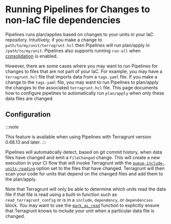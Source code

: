 # Running Pipelines for Changes to non-IaC file dependencies

Pipelines runs plan/applies based on changes to your units in your IaC repository. Intuitively, if you make a change to `path/to/my/unit/terragrunt.hcl` then Pipelines will run plan/apply in `/path/to/my/unit`.  Pipelines also supports running `run-all` when [consolidation](/2.0/reference/pipelines/configurations-as-code/api#consolidate_added_or_changed) is enabled.

However, there are some cases where you may want to run Pipelines for changes to files that are not part of your IaC. For example, you may have a `terragrunt.hcl` file that imports data from a `tags.yaml` file. If you make a change to the `tags.yaml` file, you may want to run Pipelines to plan/apply the changes to the associated `terragrunt.hcl` file.  This page documents how to configure pipelines to automatically run `plan/apply` when only these data files are changed.

## Configuration

:::note

This feature is available when using Pipelines with Terragrunt version 0.68.13 and later.
:::

Pipelines will automatically detect, based on git commit history, when data files have changed and emit a `FileChanged` change. This will create a new execution in your CI flow that will invoke Terragrunt with the [`queue-include-units-reading`](https://terragrunt.gruntwork.io/docs/reference/cli-options/#queue-include-units-reading) option set to the files that have changed. Terragrunt will then scan your code for units that depend on the changed files and add them to the plan/apply.

Note that Terragrunt will only be able to determine which units read the data file if that file is read using a built-in function such as `read_terragrunt_config` or is in a `include`, `dependency`, or `dependencies` block. You may want to use the [`mark_as_read`](https://terragrunt.gruntwork.io/docs/reference/built-in-functions/#mark_as_read) function to explicitly ensure that Terragrunt knows to include your unit when a particular data file is changed.
